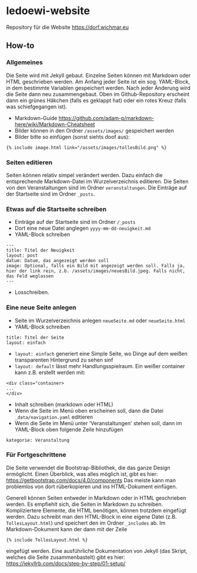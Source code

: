 # ledoewi-website

Repository für die Website https://dorf.wichmar.eu

## How-to

### Allgemeines

Die Seite wird mit Jekyll gebaut. Einzelne Seiten können mit Markdown oder HTML geschrieben werden. Am Anfang jeder Seite ist ein sog. YAML-Block, in dem bestimmte Variablen gespeichert werden. Nach jeder Änderung wird die Seite dann neu zusammengebaut. Oben im Github-Repository erscheint dann ein grünes Häkchen (falls es geklappt hat) oder ein rotes Kreuz (falls was schiefgegangen ist).

* Markdown-Guide https://github.com/adam-p/markdown-here/wiki/Markdown-Cheatsheet
* Bilder können in den Ordner `/assets/images/` gespeichert werden
* Bilder bitte so einfügen (sonst siehts doof aus):
```
{% include image.html link="/assets/images/tollesBild.png" %}
```

### Seiten editieren

Seiten können relativ simpel verändert werden. Dazu einfach die entsprechende Markdown-Datei im Wurzelverzeichnis editieren. Die Seiten von den Veranstaltungen sind im Ordner `veranstaltungen`. Die Einträge auf der Startseite sind im Ordner `_posts`.

### Etwas auf die Startseite schreiben

* Einträge auf der Startseite sind im Ordner `/_posts`
* Dort eine neue Datei anglegen `yyyy-mm-dd-neuigkeit.md`
* YAML-Block schreiben
```
---
title: Titel der Neuigkeit
layout: post
datum: Datum, das angezeigt werden soll
image: Optional, falls ein Bild mit angezeigt werden soll. Falls ja, hier der link rein, z.b. /assets/images/neuesBild.jpeg. Falls nicht, das Feld weglassen
---
```
* Losschreiben. 

### Eine neue Seite anlegen

* Seite im Wurzelverzeichnis anlegen `neueSeite.md` oder `neueSeite.html`
* YAML-Block schreiben
```
title: Titel der Seite
layout: einfach
```
* `layout: einfach` generiert eine Simple Seite, wo Dinge auf dem weißen transparenten Hintergrund zu sehen sinf
* `layout: default` lässt mehr Handlungsspielraum. Ein weißer container kann z.B. erstellt werden mit:
```
<div class="container>
...
</div>
```
* Inhalt schreiben (markdown oder HTML)
* Wenn die Seite im Menü oben erscheinen soll, dann die Datei `_data/navigation.yaml` editieren
* Wenn die Seite im Menü unter 'Veranstaltungen' stehen soll, dann im YAML-Block oben folgende Zeile hinzufügen
```
kategorie: Veranstaltung
```

### Für Fortgeschrittene

Die Seite verwendet die Bootstrap-Bibliothek, die das ganze Design ermöglicht. Einen Überblick, was alles möglich ist, gibt es hier: https://getbootstrap.com/docs/4.0/components Das meiste kann man problemlos von dort rüberkopieren und ins HTML-Dokument einfügen.

Generell können Seiten entweder in Markdown oder in HTML geschrieben werden. Es empfiehlt sich, die Seiten in Markdown zu schreiben. Kompliziertere Elemente, die HTML benötigen, können trotzdem eingefügt werden. Dazu schreibt man den HTML-Block in eine eigene Datei (z.B. `TollesLayout.html`) und speichert den im Ordner `_includes` ab. Im Markdown-Dokument kann der dann mit der Zeile
```
{% include TollesLayout.html %}
```
eingefügt werden. Eine ausführliche Dokumentation von Jekyll (das Skript, welches die Seite zusammenbastelt) gibt es hier: https://jekyllrb.com/docs/step-by-step/01-setup/

